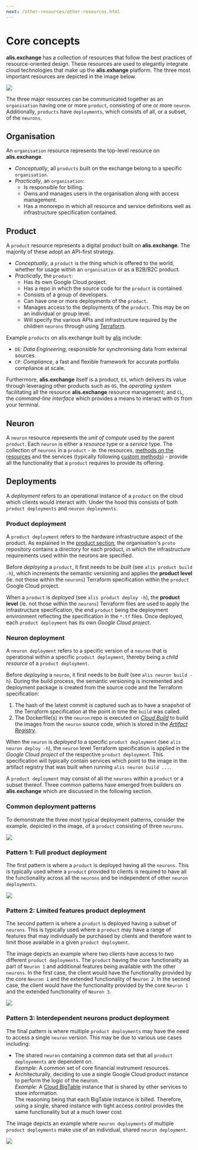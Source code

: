 ```yaml
---
next: /other-resources/other-resources.html
---
```


# Core concepts

**alis.exchange** has a collection of resources that follow the best practices of resource-oriented design. 
These resources are used to elegantly integrate cloud technologies that make up the **alis.exhange** platform. The three most important resources are depicted in the image below.

![](https://raw.githubusercontent.com/alis-x/alis.exchange-docs/b55a1be67aa4a45d1807cbc9b09e9e5a87efd89e/assets/images/resourceHierarchy.svg)

The three major resources can be communicated together as an `organisation` having one or more `product`,
consisting of one or more `neuron`. Additionally, `products` have `deployments`, which consists of all, or a subset, of the
`neurons`.
## Organisation

An `organisation` resource represents the top-level resource on **alis.exchange**.

- _Conceptually_, all `products` built on the exchange belong to a specific `organisation`.
- _Practically_, an `organisation`:
	- Is responsible for billing.
	- Owns and manages users in the organisation along with access management.
	- Has a monorepo in which all resource and service definitions well as infrastructure specification contained.
## Product

A `product` resource represents a digital product built on **alis.exchange**. The majority of these adopt an API-first strategy.

- _Conceptually_, a `product` is the thing which is offered to the world, whether for usage within an `organisation` or
  as a B2B/B2C product.
- _Practically_, the `product`:
    - Has its own Google Cloud project.
    - Has a repo in which the source code for the `product` is contained.
    - Consists of a group of developers.
    - Can have one or more deployments of the `product`.
    - Manages access to the deployments of the `product`. This may be on an individual or group level.
    - Will specify the various APIs and infrastructure required by the children `neurons` through using [Terraform](https://www.terraform.io/docs).

Example `products` on alis.exchange built by <a href="https://alis.capital" target="_blank">alis</a> include:
- `DE`: _Data Engineering_, responsible for synchronising data from external sources.
- `CP`: _Compliance_, a fast and flexible framework for accurate portfolio compliance at scale.

Furthermore, **alis.exchange** itself is a product, `EX`, which delivers its value through leveraging other products
such as `OS`, the _operating system_ facilitating all the resource **alis.exchange** resource management; and `CL`, the
_command-line interface_ which provides a means to interact with `OS` from your terminal.

## Neuron

A `neuron` resource represents the _unit of compute_ used by the parent `product`. Each `neuron` is either a
_resource_ type or a _service_ type. The collection of `neurons` in a `product` - ie. the resources,
<a href="https://cloud.google.com/apis/design/standard_methods#:~:text=This%20chapter%20defines%20the%20concept%20of%20standard%20methods%2C%20which%20are%20List%2C%20Get%2C%20Create%2C%20Update%2C%20and%20Delete" target="_blank">
methods on the resources</a> and the services (typically following <a href="https://cloud.google.com/apis/design/custom_methods" target="_blank">
custom methods</a>) - provide all the functionality that a `product` requires to provide its offering.

## Deployments

A _deployment_ refers to an operational instance of a `product` on the cloud which clients would interact with. Under the hood this consists of both
`product deployments` and `neuron deployments`.

### Product deployment

A `product deployment` refers to the hardware infrastructure aspect of the product. As explained in the
[product section](https://github.com/alis-x/initial-user-onboarding/blob/master/ExchangeConcepts.md#product), the
organisation's `proto` repository contains a directory for each product, in which the infrastructure requirements used
within the neurons are specified.

Before _deploying_ a `product`, it first needs to be _built_ (see `alis product build -h`), which increments the
semantic versioning and applies the **product level** (ie. not those within the `neurons`) Terraform specification
within the `product` Google Cloud project.

When a `product` is _deployed_ (see `alis product deploy -h`), the **product level** (ie. not those within the `neurons`)
Terraform files are used to apply the infrastructure specification, the end `product` being the deployment environment
reflecting the specification in the `*.tf` files. Once deployed, each `product deployment` has its own _Google Cloud
project_.

### Neuron deployment

A `neuron deployment` refers to a specific version of a `neuron` that is operational within a specific `product deployment`,
thereby being a _child resource_ of a `product deployment`.

Before _deploying_ a `neuron`, it first needs to be _built_ (see `alis neuron build -h`). During the build process,
the semantic versioning is incremented and deployment package is created from the source code and the Terraform specification:
1. The hash of the latest commit is captured such as to have a snapshot of the Terraform specification at the
    point in time the `build` was called.
2. The Dockerfile(s) in the `neuron` repo is executed on _[Cloud Build](https://cloud.google.com/build)_ to build the
images from the `neuron` source code, which is stored in the _[Artifact Registry](https://cloud.google.com/artifact-registry)_.

When the `neuron` is _deployed_ to a specific `product deployment` (see `alis neuron deploy -h`), the `neuron` level
Terraform specification is applied in the _Google Cloud project_ of the respective `product deployment`. This
specification will typically contain services which point to the image in the artifact registry that was built when
running `alis neuron build ...`.

A `product deployment` may consist of all the `neurons` within a `product` or a subset thereof. Three common patterns
have emerged from builders on **alis.exchange** which are discussed in the following section.

### Common deployment patterns

To demonstrate the three most typical deployment patterns, consider the example, depicted in the image, of a `product`
consisting of three `neurons`.

![](https://raw.githubusercontent.com/alis-x/alis.exchange-docs/b55a1be67aa4a45d1807cbc9b09e9e5a87efd89e/assets/images/ExchangeConceptsProductNeuron.svg)

### Pattern 1: Full product deployment

The first pattern is where a `product` is deployed having all the `neurons`. This is typically used where a `product` provided
to clients is required to have all the functionality across all the `neurons` and be independent of other `neuron
deployments`.


![](https://raw.githubusercontent.com/alis-x/alis.exchange-docs/b55a1be67aa4a45d1807cbc9b09e9e5a87efd89e/assets/images/ExchangeConceptsProductNeuronPattern1.svg)

### Pattern 2: Limited features product deployment

The second pattern is where a `product` is deployed having a subset of `neurons`. This is typically used where a `product`
may have a range of features that may individually be purchased by clients and therefore want to limit those available
in a given `product deployment`.

The image depicts an example where two clients have access to two different `product deployments`. The `product` having the
core functionality as part of `Neuron 1` and additional features being available with the other `neurons`. In the first case,
the client would have the functionality provided by the core `Neuron 1` and the extended functionality of `Neuron 2`.
In the second case, the client would have the functionality provided by the core `Neuron 1` and the extended
functionality of `Neuron 3`.


![](https://raw.githubusercontent.com/alis-x/alis.exchange-docs/b55a1be67aa4a45d1807cbc9b09e9e5a87efd89e/assets/images/ExchangeConceptsProductNeuronPattern2.svg)

### Pattern 3: Interdependent neurons product deployment

The final pattern is where multiple `product deployments` may have the need to access a single `neuron` version. This
may be due to various use cases including:
- The shared `neuron` containing a common data set that all `product deployements` are dependent on.<br />
    _Example_: A common set of core financial instrument resources.
- Architecturally, deciding to use a single Google Cloud product instance to perform the logic of the neuron.<br />
    _Example_: A <a href="https://cloud.google.com/bigtable/docs/overview" targer="_blank">Cloud BigTable</a> instance
    that is shared by other services to store information. <br />
	The reasoning being that each BigTable instance is billed.
    Therefore, using a single, shared instance with tight access control provides the same functionality but at a much
    lower cost.

The image depicts an example where `neuron deployments` of multiple `product deployments` make use of an individual,
shared `neuron deployment`.


![](https://raw.githubusercontent.com/alis-x/alis.exchange-docs/b55a1be67aa4a45d1807cbc9b09e9e5a87efd89e/assets/images/ExchangeConceptsProductNeuronPattern3.svg)